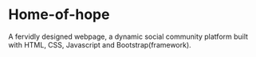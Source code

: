 # Home-of-hope
A fervidly designed webpage, a dynamic social community platform built with HTML, CSS, Javascript and Bootstrap(framework).
